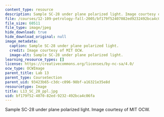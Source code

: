 ```yaml
---
content_type: resource
description: Sample SC-28 under plane polarized light. Image courtesy of MIT OCW.
file: /courses/12-109-petrology-fall-2005/bf179f52407082ed9232492bca4c06fa_L13_SC_28_ppl.jpg
file_size: 60511
file_type: image/jpeg
hide_download: true
hide_download_original: null
image_metadata:
  caption: Sample SC-28 under plane polarized light.
  credit: Image courtesy of MIT OCW.
  image-alt: Sample SC-28 under plane polarized light.
learning_resource_types: []
license: https://creativecommons.org/licenses/by-nc-sa/4.0/
ocw_type: OCWImage
parent_title: Lab 13
parent_type: CourseSection
parent_uid: 93423b65-c3dc-c096-98bf-a16321e35e8d
resourcetype: Image
title: L13_SC_28_ppl.jpg
uid: bf179f52-4070-82ed-9232-492bca4c06fa
---
```

Sample SC-28 under plane polarized light. Image courtesy of MIT OCW.